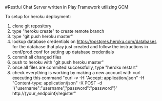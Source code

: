 #Restful Chat Server written in Play Framework utilizing GCM 

To setup for heroku deployment:

1. clone git repository
2. type "heroku create" to create remote branch
3. type "git push heroku master"
4. lookup database credentials on https://postgres.heroku.com/databases for the database that play just created and follow the instructions in conf/prod.conf for setting up database credentials
5. commit all changed files 
6. push to heroku with "git push heroku master"
7. once all files are commited successfully, type "heroku restart"
8. check everything is working by making a new account with curl executing this command
"curl -v -H "Accept: application/json" -H "Content-type: application/json" -X POST -d '{"username":"username","password":"password"}' http://{your_endpoint}/register"